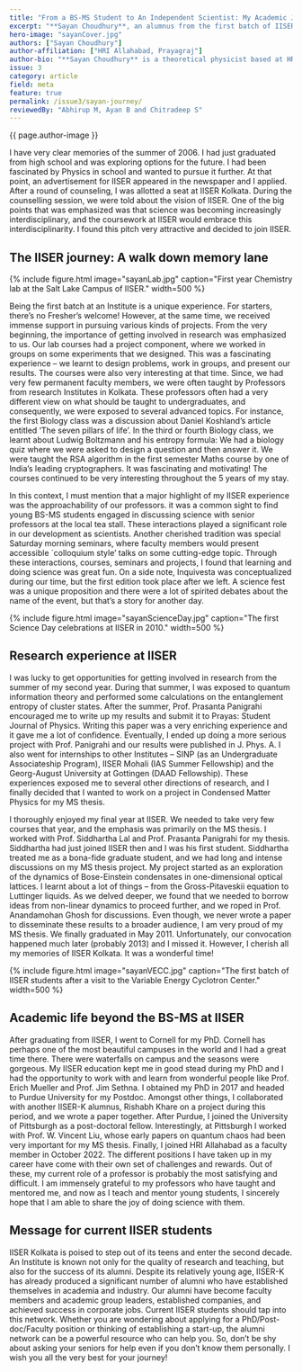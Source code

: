 ```yaml
---
title: "From a BS-MS Student to An Independent Scientist: My Academic Journey"
excerpt: "**Sayan Choudhury**, an alumnus from the first batch of IISER Kolkata talks about his academic journey in this article. He reminisces about his education and research experiences at IISER, and his trajectory beyond IISER: first, as a PhD student and a post-doctoral fellow in the USA, and now as a faculty member at HRI. The article concludes with a message for current students."
hero-image: "sayanCover.jpg"
authors: ["Sayan Choudhury"]
author-affiliation: ["HRI Allahabad, Prayagraj"]
author-bio: "**Sayan Choudhury** is a theoretical physicist based at HRI Allahabad. He is an alumnus of the very first batch of IISER Kolkata (06MS). He can be reached at sayanchoudhury@hri.res.in"
issue: 3
category: article
field: meta
feature: true
permalink: /issue3/sayan-journey/
reviewedBy: "Abhirup M, Ayan B and Chitradeep S"
---
```


{{ page.author-image }}

I have very clear memories of the summer of 2006. I had just graduated from high school and was exploring options for the future. I had been fascinated by Physics in school and wanted to pursue it further. At that point, an advertisement for IISER appeared in the newspaper and I applied. After a round of counseling, I was allotted a seat at IISER Kolkata. During the counselling session, we were told about the vision of IISER. One of the big points that was emphasized was that science was becoming increasingly interdisciplinary, and the coursework at IISER would embrace this interdisciplinarity. I found this pitch very attractive and decided to join IISER.

## The IISER journey: A walk down memory lane
{% include figure.html image="sayanLab.jpg" caption="First year Chemistry lab at the Salt Lake Campus of IISER." width=500 %}

Being the first batch at an Institute is a unique experience. For starters, there’s no Fresher’s welcome! However, at the same time, we received immense support in pursuing various kinds of projects. From the very beginning, the importance of getting involved in research was emphasized to us. Our lab courses had a project component, where we worked in groups on some experiments that we designed. This was a fascinating experience – we learnt to design problems, work in groups, and present our results. The courses were also very interesting at that time. Since, we had very few permanent faculty members, we were often taught by Professors from research Institutes in Kolkata. These professors often had a very different view on what should be taught to undergraduates, and consequently, we were exposed to several advanced topics. For instance, the first Biology class was a discussion about Daniel Koshland’s article entitled ‘The seven pillars of life’. In the third or fourth Biology class, we learnt about Ludwig Boltzmann and his entropy formula: We had a biology quiz where we were asked to design a question and then answer it. We were taught the RSA algorithm in the first semester Maths course by one of India’s leading cryptographers. It was fascinating and motivating! The courses continued to be very interesting throughout the 5 years of my stay.

In this context, I must mention that a major highlight of my IISER experience was the approachability of our professors. it was a common sight to find young BS-MS students engaged in discussing science with senior professors at the local tea stall. These interactions played a significant role in our development as scientists. Another cherished tradition was special Saturday morning seminars, where faculty members would present accessible \`colloquium style’ talks on some cutting-edge topic. Through these interactions, courses, seminars and projects, I found that learning and doing science was great fun. On a side note, Inquivesta was conceptualized during our time, but the first edition took place after we left. A science fest was a unique proposition and there were a lot of spirited debates about the name of the event, but that’s a story for another day.

{% include figure.html image="sayanScienceDay.jpg" caption="The first Science Day celebrations at IISER in 2010." width=500 %}

## Research experience at IISER
I was lucky to get opportunities for getting involved in research from the summer of my second year. During that summer, I was exposed to quantum information theory and performed some calculations on the entanglement entropy of cluster states. After the summer, Prof. Prasanta Panigrahi encouraged me to write up my results and submit it to Prayas: Student Journal of Physics. Writing this paper was a very enriching experience and it gave me a lot of confidence. Eventually, I ended up doing a more serious project with Prof. Panigrahi and our results were published in J. Phys. A. I also went for internships to other Institutes – SINP (as an Undergraduate Associateship Program), IISER Mohali (IAS Summer Fellowship) and the Georg-August University at Gottingen (DAAD Fellowship). These experiences exposed me to several other directions of research, and I finally decided that I wanted to work on a project in Condensed Matter Physics for my MS thesis.

I thoroughly enjoyed my final year at IISER. We needed to take very few courses that year, and the emphasis was primarily on the MS thesis. I worked with Prof. Siddhartha Lal and Prof. Prasanta Panigrahi for my thesis. Siddhartha had just joined IISER then and I was his first student. Siddhartha treated me as a bona-fide graduate student, and we had long and intense discussions on my MS thesis project. My project started as an exploration of the dynamics of Bose-Einstein condensates in one-dimensional optical lattices. I learnt about a lot of things – from the Gross-Pitaveskii equation to Luttinger liquids. As we delved deeper, we found that we needed to borrow ideas from non-linear dynamics to proceed further, and we roped in Prof. Anandamohan Ghosh for discussions. Even though, we never wrote a paper to disseminate these results to a broader audience, I am very proud of my MS thesis. We finally graduated in May 2011. Unfortunately, our convocation happened much later (probably 2013) and I missed it. However, I cherish all my memories of IISER Kolkata. It was a wonderful time!

{% include figure.html image="sayanVECC.jpg" caption="The first batch of IISER students after a visit to the Variable Energy Cyclotron Center." width=500 %}

## Academic life beyond the BS-MS at IISER
After graduating from IISER, I went to Cornell for my PhD. Cornell has perhaps one of the most beautiful campuses in the world and I had a great time there. There were waterfalls on campus and the seasons were gorgeous. My  IISER education kept me in good stead during my PhD and I had the opportunity to work with and learn from wonderful people like Prof. Erich Mueller and Prof. Jim Sethna. I obtained my PhD in 2017 and headed to Purdue University for my Postdoc. Amongst other things, I collaborated with another IISER-K alumnus, Rishabh Khare on a project during this period, and we wrote a paper together. After Purdue, I joined the University of Pittsburgh as a post-doctoral fellow. Interestingly, at Pittsburgh I worked with Prof. W. Vincent Liu, whose early papers on quantum chaos had been very important for my MS thesis. Finally, I joined HRI Allahabad as a faculty member in October 2022. 
The different positions I have taken up in my career have come with their own set of challenges and rewards. Out of these, my current role of a professor is probably the most satisfying and difficult. I am immensely grateful to my professors who have taught and mentored me, and now as I teach and mentor young students, I sincerely hope that I am able to share the joy of  doing science with them.  

## Message for current IISER students
IISER Kolkata is poised to step out of its teens and enter the second decade. An Institute is known not only for the quality of research and teaching, but also for the success of its alumni. Despite its relatively young age, IISER-K has already produced a significant number of alumni who have established themselves in academia and industry. Our alumni have become faculty members and academic group leaders, established companies, and achieved success in corporate jobs. Current IISER students should tap into this network. Whether you are wondering about applying for a PhD/Post-doc/Faculty position or thinking of establishing a start-up, the alumni network can be a powerful resource who can help you. So, don’t be shy about asking your seniors for help even if you don’t know them personally. I wish you all the very best for your journey!
